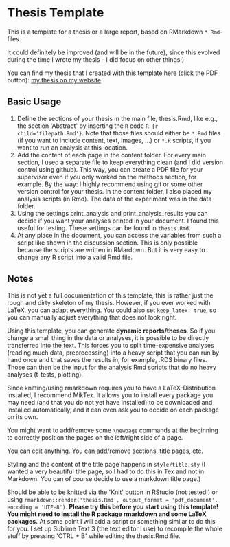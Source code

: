 # Thesis Template

This is a template for a thesis or a large report, based on RMarkdown `*.Rmd`-files.

It could definitely be improved (and will be in the future), since this evolved during the time I wrote my thesis - I did focus on other things;)

You can find my thesis that I created with this template here (click the PDF button): [my thesis on my website](https://florif.github.io/publication/bachelor-thesis/)

## Basic Usage

1. Define the sections of your thesis in the main file, thesis.Rmd, like e.g., the section 'Abstract' by inserting the `R` code `R {r child='filepath.Rmd'}`. Note that those files should either be `*.Rmd` files (if you want to include content, text, images, ...) or `*.R` scripts, if you want to run an analysis at this location.
2. Add the content of each page in the content folder. For every main section, I used a separate file to keep everything clean (and I did version control using github). This way, you can create a PDF file for your supervisor even if you only worked on the methods section, for example. By the way: I highly recommend using git or some other version control for your thesis.
In the content folder, I also placed my analysis scripts (in Rmd). The data of the experiment was in the data folder.
3. Using the settings print_analysis and print_analysis_results you can decide if you want your analyses printed in your document. I found this useful for testing. These settings can be found in `thesis.Rmd`.
4. At any place in the document, you can access the variables from such a script like shown in the discussion section. This is only possible because the scripts are written in RMardown. But it is very easy to change any R script into a valid Rmd file.

## Notes

This is not yet a full documentation of this template, this is rather just the rough and dirty skeleton of my thesis. However, if you ever worked with LaTeX, you can adapt everything. You could also set `keep_latex: true`, so you can manually adjust everything that does not look right.

Using this template, you can generate **dynamic reports/theses**. So if you change a small thing in the data or analyses, it is possible to be directly transferred into the text. This forces you to split time-expensive analyses (reading much data, preprocessing) into a heavy script that you can run by hand once and that saves the results in, for example, .RDS binary files. Those can then be the input for the analysis Rmd scripts that do no heavy analyses (t-tests, plotting).

Since knitting/using rmarkdown requires you to have a LaTeX-Distribution installed, I recommend MikTex. It allows you to install every package you may need (and that you do not yet have installed) to be downloaded and installed automatically, and it can even ask you to decide on each package on its own.

You might want to add/remove some `\newpage` commands at the beginning to correctly position the pages on the left/right side of a page.

You can edit anything. You can add/remove sections, title pages, etc. 

Styling and the content of the title page happens in `style/title.sty` (I wanted a very beautiful title page, so I had to do this in Tex and not in Markdown. You can of course decide to use a markdown title page.)

Should be able to be knitted via the 'Knit' button in RStudio (not tested!) or using
`rmarkdown::render('thesis.Rmd', output_format = 'pdf_document', encoding = 'UTF-8')`. **Please try this before you start using this template! You might need to install the R package rmarkdown and some LaTeX packages.** At some point I will add a script or something similar to do this for you. I set up Sublime Text 3 (the text editor I use) to recompile the whole stuff by pressing 'CTRL + B' while editing the thesis.Rmd file.